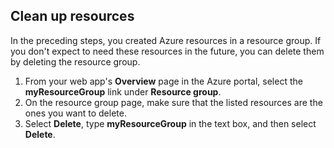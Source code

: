 ## Clean up resources

In the preceding steps, you created Azure resources in a resource group. If you don't expect to need these resources in the future, you can delete them by deleting the resource group.

1. From your web app's **Overview** page in the Azure portal, select the **myResourceGroup** link under **Resource group**.
2. On the resource group page, make sure that the listed resources are the ones you want to delete.
3. Select **Delete**, type **myResourceGroup** in the text box, and then select **Delete**.